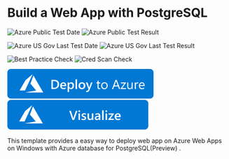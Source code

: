 # Build a Web App with PostgreSQL

![Azure Public Test Date](https://azurequickstartsservice.blob.core.windows.net/badges/101-webapp-linux-managed-postgresql/PublicLastTestDate.svg)
![Azure Public Test Result](https://azurequickstartsservice.blob.core.windows.net/badges/101-webapp-linux-managed-postgresql/PublicDeployment.svg)

![Azure US Gov Last Test Date](https://azurequickstartsservice.blob.core.windows.net/badges/101-webapp-linux-managed-postgresql/FairfaxLastTestDate.svg)
![Azure US Gov Last Test Result](https://azurequickstartsservice.blob.core.windows.net/badges/101-webapp-linux-managed-postgresql/FairfaxDeployment.svg)

![Best Practice Check](https://azurequickstartsservice.blob.core.windows.net/badges/101-webapp-linux-managed-postgresql/BestPracticeResult.svg)
![Cred Scan Check](https://azurequickstartsservice.blob.core.windows.net/badges/101-webapp-linux-managed-postgresql/CredScanResult.svg)

[![Deploy To Azure](https://raw.githubusercontent.com/Azure/azure-quickstart-templates/master/1-CONTRIBUTION-GUIDE/images/deploytoazure.svg?sanitize=true)](https://portal.azure.com/#create/Microsoft.Template/uri/https%3A%2F%2Fraw.githubusercontent.com%2FAzure%2Fazure-quickstart-templates%2Fmaster%2F101-webapp-managed-postgresql%2Fazuredeploy.json)
[![Visualize](https://raw.githubusercontent.com/Azure/azure-quickstart-templates/master/1-CONTRIBUTION-GUIDE/images/visualizebutton.svg?sanitize=true)](http://armviz.io/#/?load=https%3A%2F%2Fraw.githubusercontent.com%2FAzure%2Fazure-quickstart-templates%2Fmaster%2F101-webapp-managed-postgresql%2Fazuredeploy.json)

This template provides a easy way to deploy web app on Azure Web Apps on Windows
with Azure database for PostgreSQL(Preview) .
